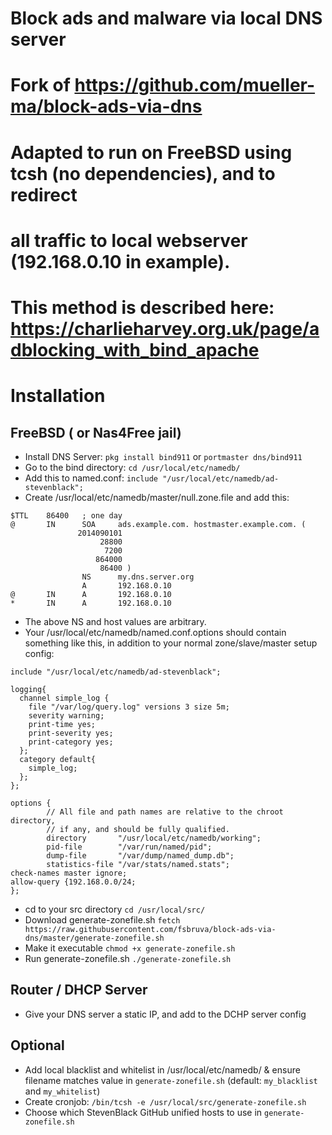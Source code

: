 # Block ads and malware via local DNS server
# Fork of https://github.com/mueller-ma/block-ads-via-dns
# Adapted to run on FreeBSD using tcsh (no dependencies), and to redirect
# all traffic to local webserver (192.168.0.10 in example).
# This method is described here: https://charlieharvey.org.uk/page/adblocking_with_bind_apache

# Installation
## FreeBSD ( or Nas4Free jail)
- Install DNS Server: `pkg install bind911` or `portmaster dns/bind911` 
- Go to the bind directory: `cd /usr/local/etc/namedb/`
- Add this to named.conf: `include "/usr/local/etc/namedb/ad-stevenblack";`
- Create /usr/local/etc/namedb/master/null.zone.file and add this:
````
$TTL    86400   ; one day
@       IN      SOA     ads.example.com. hostmaster.example.com. (
               2014090101
                    28800
                     7200
                   864000
                    86400 )
                NS      my.dns.server.org
                A       192.168.0.10
@       IN      A       192.168.0.10
*       IN      A       192.168.0.10
````
- The above NS and host values are arbitrary.
- Your /usr/local/etc/namedb/named.conf.options should contain something like this, 
in addition to your normal zone/slave/master setup config:
````
include "/usr/local/etc/namedb/ad-stevenblack";

logging{
  channel simple_log {
    file "/var/log/query.log" versions 3 size 5m;
    severity warning;
    print-time yes;
    print-severity yes;
    print-category yes;
  };
  category default{
    simple_log;
  };
};

options {
        // All file and path names are relative to the chroot directory,
        // if any, and should be fully qualified.
        directory       "/usr/local/etc/namedb/working";
        pid-file        "/var/run/named/pid";
        dump-file       "/var/dump/named_dump.db";
        statistics-file "/var/stats/named.stats";
check-names master ignore;
allow-query {192.168.0.0/24;
};
````
- cd to your src directory `cd /usr/local/src/`
- Download generate-zonefile.sh `fetch https://raw.githubusercontent.com/fsbruva/block-ads-via-dns/master/generate-zonefile.sh`
- Make it executable `chmod +x generate-zonefile.sh`
- Run generate-zonefile.sh `./generate-zonefile.sh`

## Router / DHCP Server
- Give your DNS server a static IP, and add to the DCHP server config

## Optional
- Add local blacklist and whitelist in /usr/local/etc/namedb/ & ensure filename matches value in `generate-zonefile.sh`
  (default: `my_blacklist` and `my_whitelist`)
- Create cronjob: `/bin/tcsh -e /usr/local/src/generate-zonefile.sh`
- Choose which StevenBlack GitHub unified hosts to use in `generate-zonefile.sh`
